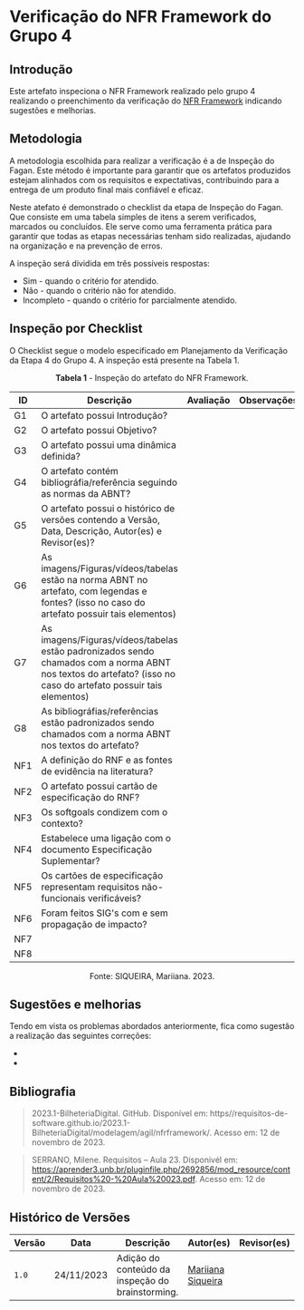 # Verificação do NFR Framework do Grupo 4

## Introdução

Este artefato inspeciona o NFR Framework realizado pelo grupo 4 realizando o preenchimento da verificação do [NFR Framework](https://github.com/Requisitos-de-Software/2023.2-e-Titulo/blob/main/docs/modelagem/agil/nfr.md) indicando sugestões e melhorias. 

## Metodologia

A metodologia escolhida para realizar a verificação é a de Inspeção do Fagan. Este método é importante para garantir que os artefatos produzidos estejam alinhados com os requisitos e expectativas, contribuindo para a entrega de um produto final mais confiável e eficaz. 

Neste atefato é demonstrado o checklist da etapa de Inspeção do Fagan. Que consiste em uma tabela simples de itens a serem verificados, marcados ou concluídos. Ele serve como uma ferramenta prática para garantir que todas as etapas necessárias tenham sido realizadas, ajudando na organização e na prevenção de erros.

A inspeção será dividida em três possíveis respostas:
  * Sim - quando o critério for atendido.
  * Não - quando o critério não for atendido.
  * Incompleto - quando o critério for parcialmente atendido.

## Inspeção por Checklist

O Checklist segue o modelo especificado em Planejamento da Verificação da Etapa 4 do Grupo 4. A inspeção está presente na Tabela 1.

<center>

**Tabela 1** - Inspeção do artefato do NFR Framework.

| ID | Descrição | Avaliação | Observações |
| ---| -------- | --------- | ------------ |
| G1  | O artefato possui Introdução? | | |
| G2  | O artefato possui Objetivo? | | |
| G3  | O artefato possui uma dinâmica definida? | | |
| G4  | O artefato contém bibliográfia/referência seguindo as normas da ABNT? | | |
| G5  | O artefato possui o histórico de versões contendo a Versão, Data, Descrição, Autor(es) e Revisor(es)? | | |
| G6  | As imagens/Figuras/vídeos/tabelas estão na norma ABNT no artefato, com legendas e fontes? (isso no caso do artefato possuir tais elementos) | | |
| G7  | As imagens/Figuras/vídeos/tabelas estão padronizados sendo chamados com a norma ABNT nos textos do artefato? (isso no caso do artefato possuir tais elementos) | | |
| G8  | As bibliográfias/referências estão padronizados sendo chamados com a norma ABNT nos textos do artefato? | | |
| NF1 | A definição do RNF e as fontes de evidência na literatura? | | |
| NF2 | O artefato possui cartão de especificação do RNF? | | |
| NF3 | Os softgoals condizem com o contexto? | | |
| NF4 | Estabelece uma ligação com o documento Especificação Suplementar? | | |
| NF5 | Os cartões de especificação representam requisitos não-funcionais verificáveis? | | |
| NF6 | Foram feitos SIG's com e sem propagação de impacto? | | |
| NF7 |  | | |
| NF8 |  | | |

Fonte: SIQUEIRA, Mariiana. 2023.

</center>

## Sugestões e melhorias

Tendo em vista os problemas abordados anteriormente, fica como sugestão a realização das seguintes correções:

  -
  -

## Bibliografia

> 2023.1-BilheteriaDigital. GitHub. Disponível em: https//requisitos-de-software.github.io/2023.1-BilheteriaDigital/modelagem/agil/nfrframework/.  Acesso em: 12 de novembro de 2023.

> SERRANO, Milene. Requisitos – Aula 23. Disponivél em: https://aprender3.unb.br/pluginfile.php/2692856/mod_resource/content/2/Requisitos%20-%20Aula%20023.pdf. Acesso em: 12 de novembro de 2023.

## Histórico de Versões

| Versão | Data       | Descrição   | Autor(es)   | Revisor(es) |
| ------ | ---------- | ----------- | ------------ | ---------- |
| `1.0`  | 24/11/2023 | Adição do conteúdo da inspeção do brainstorming. | [Mariiana Siqueira](https://github.com/Maryyscreuza) |  |

